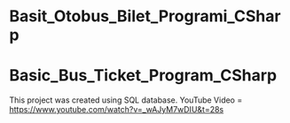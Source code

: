 # Basit_Otobus_Bilet_Programi_CSharp
# Basic_Bus_Ticket_Program_CSharp

This project was created using SQL database.
YouTube Video = https://www.youtube.com/watch?v=_wAJyM7wDIU&t=28s
